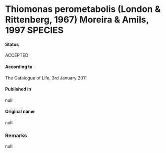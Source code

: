 # Thiomonas perometabolis (London & Rittenberg, 1967) Moreira & Amils, 1997 SPECIES

#### Status
ACCEPTED

#### According to
The Catalogue of Life, 3rd January 2011

#### Published in
null

#### Original name
null

### Remarks
null